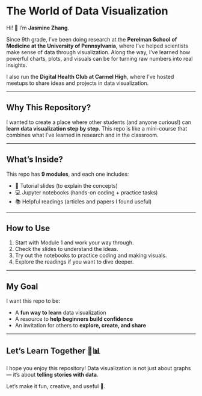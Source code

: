 # The World of Data Visualization

Hi! 👋 I’m **Jasmine Zhang**.  

Since 9th grade, I’ve been doing research at the **Perelman School of Medicine at the University of Pennsylvania**, where I’ve helped scientists make sense of data through visualization. Along the way, I’ve learned how powerful charts, plots, and visuals can be for turning raw numbers into real insights.  

I also run the **Digital Health Club at Carmel High**, where I’ve hosted meetups to share ideas and projects in data visualization.  

---

## Why This Repository?
I wanted to create a place where other students (and anyone curious!) can **learn data visualization step by step**. This repo is like a mini-course that combines what I’ve learned in research and in the classroom.  

---

## What’s Inside?
This repo has **9 modules**, and each one includes:
- 📑 Tutorial slides (to explain the concepts)  
- 💻 Jupyter notebooks (hands-on coding + practice tasks)  
- 📚 Helpful readings (articles and papers I found useful)  

---

## How to Use
1. Start with Module 1 and work your way through.  
2. Check the slides to understand the ideas.  
3. Try out the notebooks to practice coding and making visuals.  
4. Explore the readings if you want to dive deeper.  

---

## My Goal
I want this repo to be:
- A **fun way to learn** data visualization  
- A resource to **help beginners build confidence**  
- An invitation for others to **explore, create, and share**  

---

## Let’s Learn Together 🎨📊
I hope you enjoy this repository! Data visualization is not just about graphs — it’s about **telling stories with data**.  

Let’s make it fun, creative, and useful 🚀.
